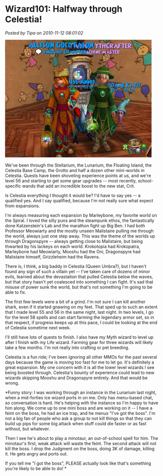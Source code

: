 # Wizard101: Halfway through Celestia!

*Posted by Tipa on 2010-11-12 08:01:02*

![](../uploads/2010/11/WizardGraphicalClient-2010-11-12-07-33-23-75.jpg "New clothes!")

We've been through the Stellarium, the Lunarium, the Floating Island, the Celestia Base Camp, the Grotto and half a dozen other mini-worlds in Celestia. Quests have been shoveling experience points at us, and we're level 56 and starting to get some gear upgrades -- most recently, school-specific wands that add an incredible boost to the new stat, Crit.

Is Celestia everything I thought it would be? I'd have to say yes -- a qualified yes. And I say qualified, because I'm not really sure what expect from expansions.

I'm always measuring each expansion by Marleybone, my favorite world on the Spiral. I loved the silly puns and the steampunk ethos, the fantastically done Katzenstein's Lab and the marathon fight up Big Ben. I had both Professor Meowiarty and the mostly unseen Malistaire pulling me through the world, always just one step away. This was the theme of the worlds up through Dragonspyre -- always getting close to Malistaire, but being thwarted by his lackeys on each world. Krokotopia had Krokopatra, Marleybone had Meowiarty, Mooshu had the Oni, Dragonspyre had Malistaire himself, Grizzleheim had the Ravens.

There is, I think, a big baddy in Celestia (Queen Umbra?), but I haven't found any sign of such a villain yet -- I've taken care of dozens of minor evils, learned about the devastation that pulled Celestia below the waves, but that story hasn't yet coalesced into something I can fight. It's sad that misuse of power sunk the world, but that's not something I'm going to be able to fix.

The first few levels were a bit of a grind. I'm not sure I can kill another shark, even if it started gnawing on my feet. That sped up to such an extent that I made level 55 and 56 in the same night, last night. In two levels, I go for the level 58 spells and can start farming the legendary armor set, so in that respect, if progress keeps up at this pace, I could be looking at the end of Celestia sometime next week.

I'll still have lots of quests to finish. I also have my Myth wizard to level up after I finish with my Life wizard. Farming gear for three wizards will likely take a few months. I'm not really into crafting or pet breeding.

Celestia is a fun ride; I've been ignoring all other MMOs for the past several days because the game is moving too fast for me to let go. It's definitely a great expansion. My one concern with it is all the lower level wizards I see being boosted through. Celestia's bounty of experience could lead to new wizards skipping Mooshu and Dragonspyre entirely. And that would be wrong.

*Funny story: I was working through an instance in the Lunarium last night, when a mid-forties ice wizard ports in on me. Only has menu-based chat, so conversation is hard. He's helping with the instance so I'm happy to have him along. We come up to one mini boss and are working on it -- I have a feint on the boss, he had an ice trap, and he menus "I've got the boss". I'm not a big fan of people who ask a group to not kill things so that they can build up pips for some big attack when stuff could die faster or as fast without, but whatever.

Then I see he's about to play a minotaur, an out-of-school spell for him. The minotaur's first, weak attack will waste the feint. The second attack will not kill the boss. I drop the Judgment on the boss, doing 3K of damage, killing it. He gets angry and ports out.

If you tell me "I got the boss", PLEASE actually look like that's something you're likely to be able to do!
*

